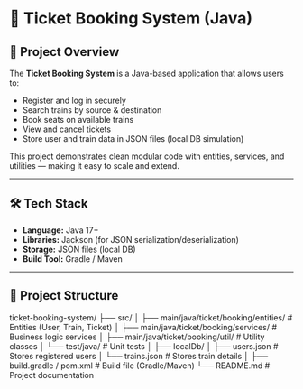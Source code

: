 # 🚆 Ticket Booking System (Java)

## 📌 Project Overview
The **Ticket Booking System** is a Java-based application that allows users to:
- Register and log in securely  
- Search trains by source & destination  
- Book seats on available trains  
- View and cancel tickets  
- Store user and train data in JSON files (local DB simulation)  

This project demonstrates clean modular code with entities, services, and utilities — making it easy to scale and extend.

---

## 🛠️ Tech Stack
- **Language:** Java 17+  
- **Libraries:** Jackson (for JSON serialization/deserialization)  
- **Storage:** JSON files (local DB)  
- **Build Tool:** Gradle / Maven  

---

## 📂 Project Structure
ticket-booking-system/
├── src/
│ ├── main/java/ticket/booking/entities/ # Entities (User, Train, Ticket)
│ ├── main/java/ticket/booking/services/ # Business logic services
│ ├── main/java/ticket/booking/util/ # Utility classes
│ └── test/java/ # Unit tests
│
├── localDb/
│ ├── users.json # Stores registered users
│ └── trains.json # Stores train details
│
├── build.gradle / pom.xml # Build file (Gradle/Maven)
└── README.md # Project documentation

